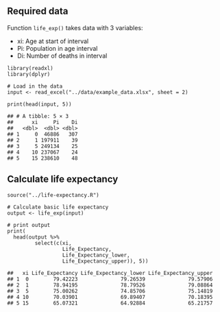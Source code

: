 ## Required data

Function `life_exp()` takes data with 3 variables:
- xi: Age at start of interval 
- Pi: Population in age interval 
- Di: Number of deaths in interval
```
library(readxl)
library(dplyr)
    
# Load in the data
input <- read_excel("../data/example_data.xlsx", sheet = 2)
    
print(head(input, 5))
```
    ## # A tibble: 5 × 3
    ##      xi     Pi    Di
    ##   <dbl>  <dbl> <dbl>
    ## 1     0  46886   307
    ## 2     1 197911    39
    ## 3     5 249134    25
    ## 4    10 237067    24
    ## 5    15 238610    48

## Calculate life expectancy

```
source("../life-expectancy.R")

# Calculate basic life expectancy
output <- life_exp(input)

# print output
print(
  head(output %>% 
         select(c(xi, 
                  Life_Expectancy, 
                  Life_Expectancy_lower,
                  Life_Expectancy_upper)), 5))
```
    ##   xi Life_Expectancy Life_Expectancy_lower Life_Expectancy_upper
    ## 1  0        79.42223              79.26539              79.57906
    ## 2  1        78.94195              78.79526              79.08864
    ## 3  5        75.00262              74.85706              75.14819
    ## 4 10        70.03901              69.89407              70.18395
    ## 5 15        65.07321              64.92884              65.21757
